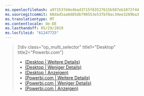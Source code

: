 ```yaml
---
ms.openlocfilehash: a971537d4e4bad3715f83527615b507eb1072f44
ms.sourcegitcommit: 60dad5aa0d85db790553e537bf8ac34ee3289ba3
ms.translationtype: MT
ms.contentlocale: de-DE
ms.lasthandoff: 05/29/2019
ms.locfileid: "61247725"
---
```

> [!div class="op_multi_selector" title1="Desktop" title2="Powerbi.com"]
> * [(Desktop | Weitere Details)](../power-bi-custom-visuals-use.md)
> * [(Desktop | Weniger Details)](../powerbi-custom-visuals-use-less.md)
> * [(Desktop | Anzeigen)](../powerbi-custom-visuals-add-to-report-vid.md)
> * [(Powerbi.com | Weitere Details)](../power-bi-report-add-custom-visual.md)
> * [(Powerbi.com | Weniger Details)](../powerbi-custom-visuals-add-to-report-less.md)
> * [(Powerbi.com | Anzeigen)](../powerbi-custom-visuals-add-to-report-vid.md)
> 
> 

